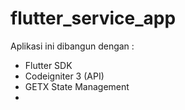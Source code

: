 # flutter_service_app
Aplikasi ini dibangun dengan : 
- Flutter SDK
- Codeigniter 3 (API)
- GETX State Management
- 
